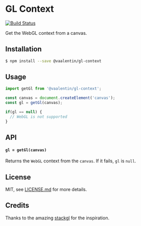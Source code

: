 # GL Context

[![Build Status](https://travis-ci.org/vaalentin/gl-context.svg?branch=master)](https://travis-ci.org/vaalentin/gl-context)

Get the WebGL context from a canvas.

## Installation

```sh
$ npm install --save @vaalentin/gl-context
```

## Usage

```js
import getGl from '@vaalentin/gl-context';

const canvas = document.createElement('canvas');
const gl = getGl(canvas);

if(gl == null) {
  // WebGL is not supported
}
```

## API

#### `gl = getGl(canvas)`

Returns the `WebGL` context from the `canvas`. If it fails, `gl` is `null`.

## License

MIT, see [LICENSE.md](https://github.com/vaalentin/gl-context/blob/master/LICENSE.md) for more details.

## Credits

Thanks to the amazing [stackgl](http://stack.gl/) for the inspiration.
